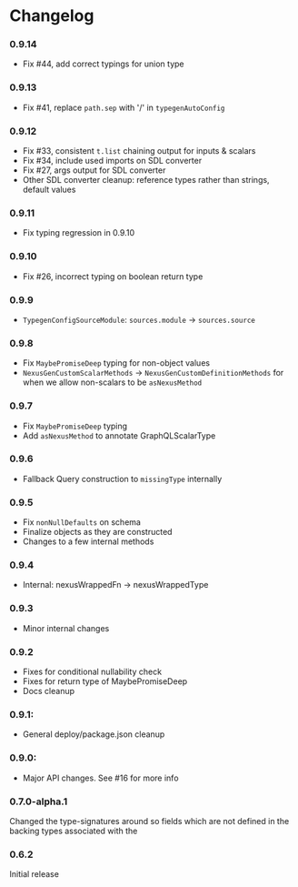 # Changelog

### 0.9.14

- Fix #44, add correct typings for union type

### 0.9.13

- Fix #41, replace `path.sep` with '/' in `typegenAutoConfig`

### 0.9.12

- Fix #33, consistent `t.list` chaining output for inputs & scalars
- Fix #34, include used imports on SDL converter
- Fix #27, args output for SDL converter
- Other SDL converter cleanup: reference types rather than strings, default values

### 0.9.11

- Fix typing regression in 0.9.10

### 0.9.10

- Fix #26, incorrect typing on boolean return type

### 0.9.9

- `TypegenConfigSourceModule`: `sources.module` -> `sources.source`

### 0.9.8

- Fix `MaybePromiseDeep` typing for non-object values
- `NexusGenCustomScalarMethods` -> `NexusGenCustomDefinitionMethods` for when we allow non-scalars to be `asNexusMethod`

### 0.9.7

- Fix `MaybePromiseDeep` typing
- Add `asNexusMethod` to annotate GraphQLScalarType

### 0.9.6

- Fallback Query construction to `missingType` internally

### 0.9.5

- Fix `nonNullDefaults` on schema
- Finalize objects as they are constructed
- Changes to a few internal methods

### 0.9.4

- Internal: nexusWrappedFn -> nexusWrappedType

### 0.9.3

- Minor internal changes

### 0.9.2

- Fixes for conditional nullability check
- Fixes for return type of MaybePromiseDeep
- Docs cleanup

### 0.9.1:

- General deploy/package.json cleanup

### 0.9.0:

- Major API changes. See #16 for more info

### 0.7.0-alpha.1

Changed the type-signatures around so fields which are not defined in the backing types associated with the

### 0.6.2

Initial release
